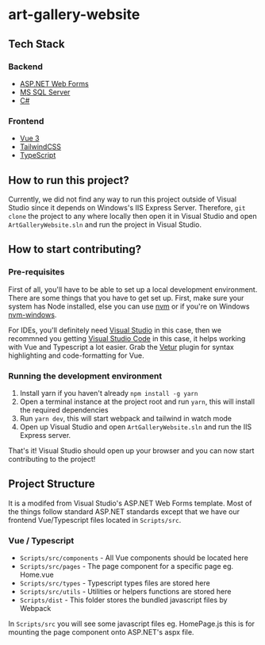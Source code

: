 # art-gallery-website

## Tech Stack

### Backend

- [ASP.NET Web Forms](https://www.tutorialspoint.com/asp.net/asp.net_first_example.htm)
- [MS SQL Server](https://www.microsoft.com/en-us/sql-server)
- [C#](https://docs.microsoft.com/en-us/dotnet/csharp/)

### Frontend

- [Vue 3](https://v3.vuejs.org/guide/introduction.html)
- [TailwindCSS](https://tailwindcss.com/)
- [TypeScript](https://www.typescriptlang.org/)

## How to run this project?

Currently, we did not find any way to run this project outside of Visual Studio since it depends on Windows's IIS Express Server. Therefore, `git clone` the project to any where locally then open it in Visual Studio and open `ArtGalleryWebsite.sln` and run the project in Visual Studio.

## How to start contributing?

### Pre-requisites

First of all, you'll have to be able to set up a local development environment. There are some things that you have to get set up. First, make sure your system has Node installed, else you can use [nvm](https://github.com/nvm-sh/nvm) or if you're on Windows [nvm-windows](https://github.com/coreybutler/nvm-windows).

For IDEs, you'll definitely need [Visual Studio](https://visualstudio.microsoft.com/) in this case, then we recommned you getting [Visual Studio Code](https://code.visualstudio.com/) in this case, it helps working with Vue and Typescript a lot easier. Grab the [Vetur](https://marketplace.visualstudio.com/items?itemName=octref.vetur) plugin for syntax highlighting and code-formatting for Vue.

### Running the development environment

1. Install yarn if you haven't already `npm install -g yarn`
2. Open a terminal instance at the project root and run `yarn`, this will install the required dependencies
3. Run `yarn dev`, this will start webpack and tailwind in watch mode
4. Open up Visual Studio and open `ArtGalleryWebsite.sln` and run the IIS Express server.

That's it! Visual Studio should open up your browser and you can now start contributing to the project!

## Project Structure

It is a modifed from Visual Studio's ASP.NET Web Forms template. Most of the things follow standard ASP.NET standards except that we have our frontend Vue/Typescript files located in `Scripts/src`.

### Vue / Typescript

- `Scripts/src/components` - All Vue components should be located here
- `Scripts/src/pages` - The page component for a specific page eg. Home.vue
- `Scripts/src/types` - Typescript types files are stored here
- `Scripts/src/utils` - Utilities or helpers functions are stored here
- `Scripts/dist` - This folder stores the bundled javascript files by Webpack

In `Scripts/src` you will see some javascript files eg. HomePage.js this is for mounting the page component onto ASP.NET's aspx file.
